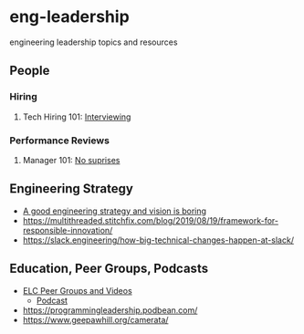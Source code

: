# eng-leadership

engineering leadership topics and resources

## People

### Hiring

1. Tech Hiring 101: [Interviewing](https://youtu.be/zBjnB_P5SzE)

### Performance Reviews

1. Manager 101: [No suprises](https://youtu.be/ghhcQmVxEW8) 

## Engineering Strategy

* [A good engineering strategy and vision is boring](https://lethain.com/good-engineering-strategy-is-boring)
* https://multithreaded.stitchfix.com/blog/2019/08/19/framework-for-responsible-innovation/
* https://slack.engineering/how-big-technical-changes-happen-at-slack/

## Education, Peer Groups, Podcasts

* [ELC Peer Groups and Videos](https://sfelc.com/videos)
  * [Podcast](https://sfelc.com/podcasts)
* https://programmingleadership.podbean.com/
* https://www.geepawhill.org/camerata/
